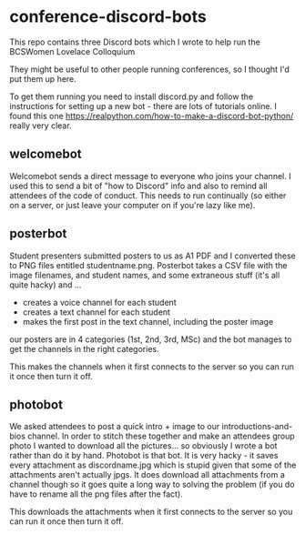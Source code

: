 # conference-discord-bots


This repo contains three Discord bots which I wrote to help run the BCSWomen Lovelace Colloquium

They might be useful to other people running conferences, so I thought I'd put them up here.

To get them running you need to install discord.py and follow the instructions for setting up a new bot - there are lots of tutorials online. I found this one https://realpython.com/how-to-make-a-discord-bot-python/ really very clear.

## welcomebot

Welcomebot sends a direct message to everyone who joins your channel. I used this to send a bit of "how to Discord" info and also to remind all attendees of the code of conduct.  This needs to run continually (so either on a server, or just leave your computer on if you're lazy like me).

## posterbot

Student presenters submitted posters to us as A1 PDF and I converted these to PNG files entitled studentname.png. Posterbot takes a CSV file with the image filenames, and student names, and some extraneous stuff (it's all quite hacky) and ...
 
  * creates a voice channel for each student 
  * creates a text channel for each student
  * makes the first post in the text channel, including the poster image 
  
our posters are in 4 categories (1st, 2nd, 3rd, MSc) and the bot manages to get  the channels in the right categories.

This makes the channels when it first connects to the server so you can run it once then turn it off.

## photobot

We asked attendees to post a quick intro + image to our introductions-and-bios channel. In order to stitch these together and make an attendees group photo I wanted to download all the pictures... so obviously I wrote a bot rather than do it by hand. Photobot is that bot. It is very hacky - it saves every attachment as discordname.jpg which is stupid given that some of the attachments aren't actually jpgs. It does download all attachments from a channel though so it goes quite a long way to solving the problem (if you do have to rename all the png files after the fact).

This downloads the attachments when it first connects to the server so you can run it once then turn it off.

